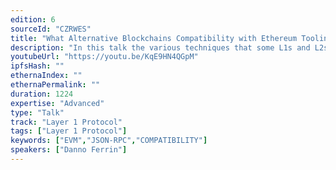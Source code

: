 ```yaml
---
edition: 6
sourceId: "CZRWES"
title: "What Alternative Blockchains Compatibility with Ethereum Tooling Can Teach Us About Ethereum's Future"
description: "In this talk the various techniques that some L1s and L2s use to provide EVM and RPC compatibility with end user and developer tooling will be examined. Special attention will be paid to features (address aliasing and expansion, RPC handing of system contracts, account abstraction) of other blockchains that Ethereum developers have discussed with an eye towards the compatibility issues they introduce."
youtubeUrl: "https://youtu.be/KqE9HN4QGpM"
ipfsHash: ""
ethernaIndex: ""
ethernaPermalink: ""
duration: 1224
expertise: "Advanced"
type: "Talk"
track: "Layer 1 Protocol"
tags: ["Layer 1 Protocol"]
keywords: ["EVM","JSON-RPC","COMPATIBILITY"]
speakers: ["Danno Ferrin"]
---
```

